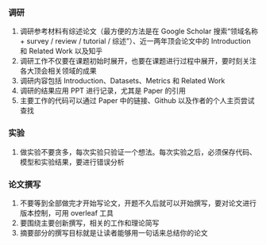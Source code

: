 ### 调研

1. 调研参考材料有综述论文（最方便的方法是在 Google Scholar 搜索“领域名称 + survey / review / tutorial / 综述”）、近一两年顶会论文中的 Introduction 和 Related Work 以及知乎
2. 调研工作不仅要在课题初始时展开，也要在课题进行过程中展开，要时刻关注各大顶会相关领域的成果
3. 调研内容包括 Introduction、Datasets、Metrics 和 Related Work
4. 调研的结果应用 PPT 进行记录，尤其是 Paper 的引用
5. 主要工作的代码可以通过 Paper 中的链接、Github 以及作者的个人主页尝试查找

### 实验

1. 做实验不要贪多，每次实验只验证一个想法。每次实验之后，必须保存代码、模型和实验结果，要进行错误分析

### 论文撰写

1. 不要等到全部做完才开始写论文，开题不久后就可以开始撰写，要对论文进行版本控制，可用 overleaf 工具
2. 要围绕主要创新撰写，相关的工作和理论简写
3. 摘要部分的撰写目标就是让读者能够用一句话来总结你的论文